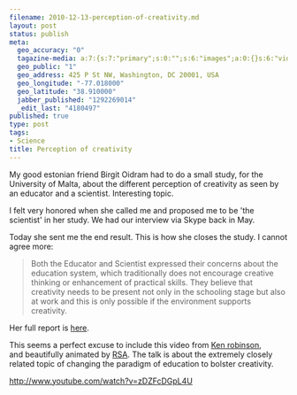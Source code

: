 ```yaml
--- 
filename: 2010-12-13-perception-of-creativity.md
layout: post
status: publish
meta: 
  geo_accuracy: "0"
  tagazine-media: a:7:{s:7:"primary";s:0:"";s:6:"images";a:0:{}s:6:"videos";a:0:{}s:11:"image_count";s:1:"0";s:6:"author";s:7:"4180497";s:7:"blog_id";s:7:"8438084";s:9:"mod_stamp";s:19:"2010-12-13 19:36:53";}
  geo_public: "1"
  geo_address: 425 P St NW, Washington, DC 20001, USA
  geo_longitude: "-77.018000"
  geo_latitude: "38.910000"
  jabber_published: "1292269014"
  _edit_last: "4180497"
published: true
type: post
tags: 
- Science
title: Perception of creativity
---
```

My good estonian friend Birgit Oidram had to do a small study, for the University of Malta, about the different perception of creativity as seen by an educator and a scientist. Interesting topic.

I felt very honored when she called me and proposed me to be 'the scientist' in her study. We had our interview via Skype back in May.

Today she sent me the end result. This is how she closes the study. I cannot agree more:

<!-- p.p1 {margin: 0.0px 0.0px 0.0px 0.0px; font: 10.4px Times} -->
<blockquote>Both the Educator and Scientist expressed their concerns about the education system, which traditionally does not encourage creative thinking or enhancement of practical skills. They believe that creativity needs to be present not only in the schooling stage but also at work and this is only possible if the environment supports creativity.</blockquote>
<!--more-->

Her full report is <a href="http://nasonurb.files.wordpress.com/2010/12/perception-of-creativiy.pdf">here</a>.

This seems a perfect excuse to include this video from <a href="http://en.wikipedia.org/wiki/Ken_Robinson_(British_author)">Ken robinson</a>, and beautifully animated by <a href="http://www.thersa.org/">RSA</a>. The talk is about the extremely closely related topic of changing the paradigm of education to bolster creativity.

http://www.youtube.com/watch?v=zDZFcDGpL4U
